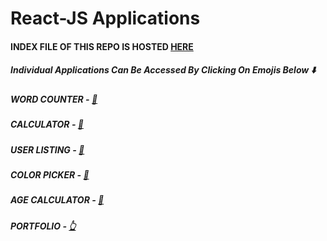 # React-JS Applications
#### INDEX FILE OF THIS REPO IS HOSTED [HERE](https://shvm-k.github.io/React-JS)
##### Individual Applications Can Be Accessed By Clicking On Emojis Below ⬇️
##### WORD COUNTER - [📇](https://word-counter-shvm.netlify.app)
##### CALCULATOR - [🧮](https://calculator-shvm.netlify.app)
##### USER LISTING - [👥](https://user-list-shvm.netlify.app)
##### COLOR PICKER - [🎨](https://color-picker-shvm.netlify.app)
##### AGE CALCULATOR - [👵](https://agecalculator-shvm.netlify.app)
##### PORTFOLIO - [👆](https://portfolio-shvm.netlify.app)
